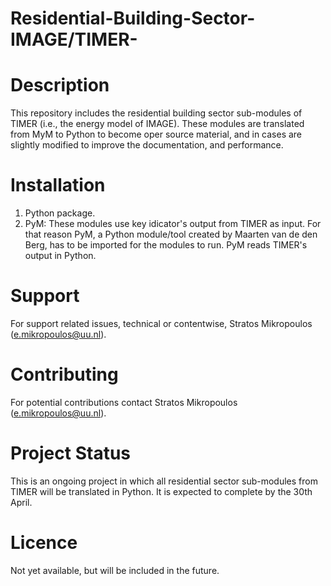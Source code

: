 # Residential-Building-Sector-IMAGE/TIMER-

# Description
This repository includes the residential building sector sub-modules of TIMER (i.e., the energy model of IMAGE). These modules are translated from MyM to Python to become oper source material, and in cases are slightly modified to improve the documentation, and performance. 

# Installation 
1. Python package. 
2. PyM: These modules use key idicator's output from TIMER as input. For that reason PyM, a Python module/tool created by Maarten van de den Berg, has to be imported for the modules to run. PyM reads TIMER's output in Python. 

# Support 
For support related issues, technical or contentwise, Stratos Mikropoulos (e.mikropoulos@uu.nl). 

# Contributing 
For potential contributions contact Stratos Mikropoulos (e.mikropoulos@uu.nl).

# Project Status
This is an ongoing project in which all residential sector sub-modules from TIMER will be translated in Python.
It is expected to complete by the 30th April. 

# Licence 
Not yet available, but will be included in the future.

